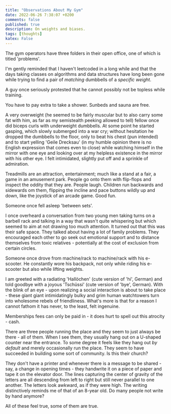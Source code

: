 ```yaml
---
title: "Observations About My Gym"
date: 2022-06-26 7:38:07 +0200
comments: false
published: true
description: On weights and biases.
tags: [thoughts]
katex: False
---
```


The gym operators have three folders in their open office, one of which is titled 'problems'.

I'm gently reminded that I haven't leetcoded in a long while and that the days taking classes on algorithms and data structures have long been gone while trying to find a pair of _matching_ dumbbells of a _specific weight_.

A guy once seriously protested that he cannot possibly not be topless while training.

You have to pay extra to take a shower. Sunbeds and sauna are free.

A very overweight (he seemed to be fairly muscular but to also carry some fat with him, as far as my semistealth peeking allowed to tell) fellow once did biceps curls with underweight dumbbells. At some point he started gasping, which slowly submerged into a war cry; without hesitation he dropped the dumbbells to the floor, only to beat his chest (pun intended) and to start yelling 'Geile Drecksau' (in my humble opinion there is no English expression that comes even to close)  while watching himself in the mirror with one eye and looking over at my helpless existence in the mirror with his other eye. I felt intimidated, slightly put off and a sprinkle of admiration.

Treadmills are an attraction, entertainment; much like a stand at a fair, a game in an amusement park. People go onto them with flip-flops and inspect the oddity that they are. People laugh. Children run backwards and sidewards om them, flipping the incline and pace buttons wildly up and down, like the joystick of an arcade game. Good fun.

Someone once fell asleep 'between sets'.

I once overheard a conversation from two young men taking turns on a barbell rack and talking in a way that wasn't quite whispering but which seemed to aim at not drawing too much attention. It turned out that this was their safe space. They talked about having a lot of family problems. They encouraged each other to go seek out emotional support and to distance themselves from toxic relatives - potentially at the cost of exclusion from certain circles.

Someone once drove from machine/rack to machine/rack with his e-scooter. He constantly wore his backpack, not only while riding his e-scooter but also while lifting weights.

I am greeted with a radiating 'Hallöchen' (cute version of 'hi', German) and told goodbye with a joyous 'Tschüssi' (cute version of 'bye', German). With the blink of an eye - upon realizing a social interaction is about to take place - these giant giant intimidatingly bulky and grim human watchtowers turn into wholesome rebels of friendliness. What's more is that for a reason I cannot fathom it has never, to the least, felt ingenuine.

Memberships fees can only be paid in - it does hurt to spell out this atrocity - cash.

There are three people running the place and they seem to just always be there - all of them. When I see them, they usually hang out on a U-shaped counter near the entrance. To some degree it feels like they hang out _by default_ and merely occasionally run the place. They seem to have succeeded in building some sort of community. Is this their church?

They don't have a printer and whenever there is a message to be shared - say, a change in opening times -  they handwrite it on a piece of paper and tape it on the elevator door. The lines capturing the center of gravity of the letters are all descending from left to right but still never parallel to one another. The letters look awkward, as if they were high. The writing distinctively reminds me of that of an 8-year old. Do many people not write by hand anymore?


All of these feel true, some of them are true.
